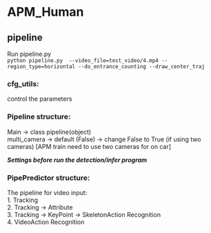 # APM_Human

## **pipeline**
Run pipeline.py\
`python pipeline.py  --video_file=test_video/4.mp4 --region_type=horizontal --do_entrance_counting --draw_center_traj
`

### cfg_utils:
control the parameters


### Pipeline structure:
Main -> class pipeline(object)\
multi_camera -> default (False) 
-> change False to True (if using two cameras) [APM train need to use two cameras for on car]

**_Settings before run the detection/infer program_**

### PipePredictor structure:
The pipeline for video input:\
        1. Tracking\
        2. Tracking -> Attribute\
        3. Tracking -> KeyPoint -> SkeletonAction Recognition\
        4. VideoAction Recognition
